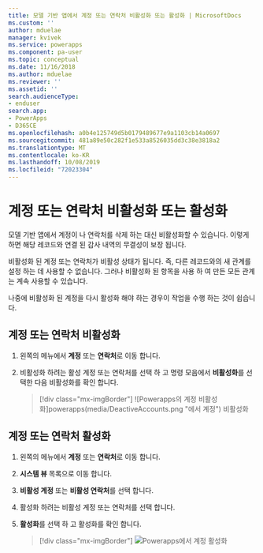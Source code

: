 ```yaml
---
title: 모델 기반 앱에서 계정 또는 연락처 비활성화 또는 활성화 | MicrosoftDocs
ms.custom: ''
author: mduelae
manager: kvivek
ms.service: powerapps
ms.component: pa-user
ms.topic: conceptual
ms.date: 11/16/2018
ms.author: mduelae
ms.reviewer: ''
ms.assetid: ''
search.audienceType:
- enduser
search.app:
- PowerApps
- D365CE
ms.openlocfilehash: a0b4e125749d5b0179489677e9a1103cb14a0697
ms.sourcegitcommit: 481a89e50c282f1e533a8526035dd3c38e3818a2
ms.translationtype: MT
ms.contentlocale: ko-KR
ms.lasthandoff: 10/08/2019
ms.locfileid: "72023304"
---
```

# <a name="deactivate-or-activate-an-account-or-contact"></a>계정 또는 연락처 비활성화 또는 활성화

모델 기반 앱에서 계정이 나 연락처를 삭제 하는 대신 비활성화할 수 있습니다. 이렇게 하면 해당 레코드와 연결 된 감사 내역의 무결성이 보장 됩니다.  
  
비활성화 된 계정 또는 연락처가 비활성 상태가 됩니다. 즉, 다른 레코드와의 새 관계를 설정 하는 데 사용할 수 없습니다. 그러나 비활성화 된 항목을 사용 하 여 만든 모든 관계는 계속 사용할 수 있습니다.  
  
나중에 비활성화 된 계정을 다시 활성화 해야 하는 경우이 작업을 수행 하는 것이 쉽습니다.   
  
## <a name="deactivate-an-account-or-contact"></a>계정 또는 연락처 비활성화 
  
1.  왼쪽의 메뉴에서 **계정** 또는 **연락처**로 이동 합니다.  
  
2.  비활성화 하려는 활성 계정 또는 연락처를 선택 하 고 명령 모음에서 **비활성화**를 선택한 다음 비활성화를 확인 합니다.

    > [!div class="mx-imgBorder"]
    > ![Powerapps의 계정 비활성화]powerapps(media/DeactiveAccounts.png "에서 계정") 비활성화


## <a name="activate-an-account-or-contact"></a>계정 또는 연락처 활성화  
  
1.  왼쪽의 메뉴에서 **계정** 또는 **연락처**로 이동 합니다. 
  
2.  **시스템 뷰** 목록으로 이동 합니다.

3.  **비활성 계정** 또는 **비활성 연락처**를 선택 합니다.  
  
4.  활성화 하려는 비활성 계정 또는 연락처를 선택 합니다.

5.  **활성화**를 선택 하 고 활성화를 확인 합니다.  

    > [!div class="mx-imgBorder"]
    > ![Powerapps에서 계정 활성화](media/ActiveAccounts.png "powerapps에서 계정 활성화")  




